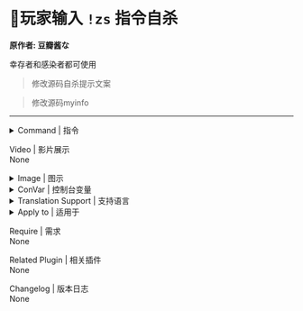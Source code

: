 # 📌玩家输入 `!zs` 指令自杀

**原作者: 豆瓣酱な**

幸存者和感染者都可使用

> 修改源码自杀提示文案

> 修改源码myinfo
---
<details><summary>Command | 指令</summary>

|指令|功能|权限|
|-|-|-|
|`!zs` \ `!kill`|快速清空血条, 转生异世界|Console|
</details>

Video | 影片展示
<br>None

<details><summary>Image | 图示</summary>

![l4d2_player_suicide.smx](imgs/01.png)
</details>

<details><summary>ConVar | 控制台变量</summary>

cfg/sourcemod/l4d2_player_suicide.cfg
```sourcepawn
// 启用玩家自杀指令. 0=禁用, 1=只限倒地或挂边的生还者, 2=无条件使用
// Default: "1"
l4d2_player_suicide "2"

// 设置开局提示自杀指令的延迟显示时间/秒. 0=禁用
// Default: "7"
l4d2_suicide_start_tips "0"
```
</details>

<details><summary>Translation Support | 支持语言</summary>

```
简体中文
```
</details>

<details><summary>Apply to | 适用于</summary>

```php
L4D2
```
</details>

Require | 需求
<br>None

Related Plugin | 相关插件
<br>None

Changelog | 版本日志
<br>None
